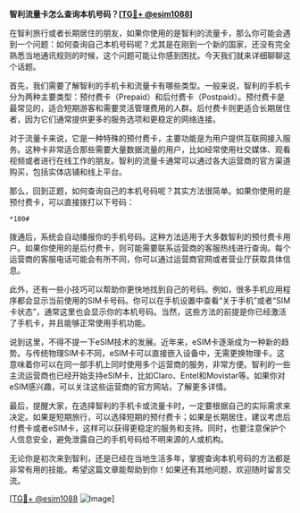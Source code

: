 **智利流量卡怎么查询本机号码？[[TG💪+ @esim1088](https://t.me/s/esim1088)]**

在智利旅行或者长期居住的朋友，如果你使用的是智利的流量卡，那么你可能会遇到一个问题：如何查询自己本机号码呢？尤其是在刚到一个新的国家，还没有完全熟悉当地通讯规则的时候，这个问题可能让你感到困扰。今天我们就来详细聊聊这个话题。

首先，我们需要了解智利的手机卡和流量卡有哪些类型。一般来说，智利的手机卡分为两种主要类型：预付费卡（Prepaid）和后付费卡（Postpaid）。预付费卡是最常见的，适合短期游客和需要灵活管理费用的人群。后付费卡则更适合长期居住者，因为它们通常提供更多的服务选项和更稳定的网络连接。

对于流量卡来说，它是一种特殊的预付费卡，主要功能是为用户提供互联网接入服务。这种卡非常适合那些需要大量数据流量的用户，比如经常使用社交媒体、观看视频或者进行在线工作的朋友。智利的流量卡通常可以通过各大运营商的官方渠道购买，包括实体店铺和线上平台。

那么，回到正题，如何查询自己的本机号码呢？其实方法很简单。如果你使用的是预付费卡，可以直接拨打以下号码：

```
*100#
```

拨通后，系统会自动播报你的手机号码。这种方法适用于大多数智利的预付费卡用户。如果你使用的是后付费卡，则可能需要联系运营商的客服热线进行查询。每个运营商的客服电话可能会有所不同，你可以通过运营商官网或者营业厅获取具体信息。

此外，还有一些小技巧可以帮助你更快地找到自己的号码。例如，很多手机应用程序都会显示当前使用的SIM卡号码。你可以在手机设置中查看“关于手机”或者“SIM卡状态”，通常这里也会显示你的本机号码。当然，这些方法的前提是你已经激活了手机卡，并且能够正常使用手机功能。

说到这里，不得不提一下eSIM技术的发展。近年来，eSIM卡逐渐成为一种新的趋势。与传统物理SIM卡不同，eSIM卡可以直接嵌入设备中，无需更换物理卡。这意味着你可以在同一部手机上同时使用多个运营商的服务，非常方便。智利的一些主流运营商也已经开始支持eSIM卡，比如Claro、Entel和Movistar等。如果你对eSIM感兴趣，可以关注这些运营商的官方网站，了解更多详情。

最后，提醒大家，在选择智利的手机卡或流量卡时，一定要根据自己的实际需求来决定。如果是短期旅行，可以选择短期的预付费卡；如果是长期居住，建议考虑后付费卡或者eSIM卡，这样可以获得更稳定的服务和支持。同时，也要注意保护个人信息安全，避免泄露自己的手机号码给不明来源的人或机构。

无论你是初次来到智利，还是已经在当地生活多年，掌握查询本机号码的方法都是非常有用的技能。希望这篇文章能帮助到你！如果还有其他问题，欢迎随时留言交流。

[[TG💪+ @esim1088](https://t.me/s/esim1088) ![Image](https://i.postimg.cc/4NQfJmqS/Snipaste-2025-05-13-00-14-12.png)]